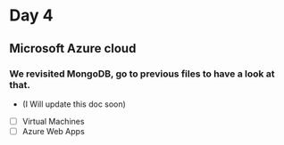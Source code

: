 # Day 4

## **Microsoft Azure cloud**


### We revisited MongoDB, go to previous files to have a look at that.

- (I Will update this doc soon)

- [ ]  Virtual Machines
- [ ]  Azure Web Apps

